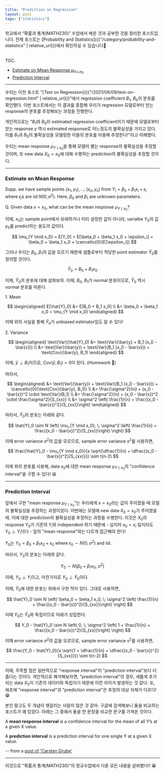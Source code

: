 ```yaml
---
title: "Prediction on Regression"
layout: post
tags: ["statistics"]
---
```


학교에서 “확률과 통계(MATH230)” 수업에서 배운 것과 공부한 것을 정리한 포스트입니다. 전체 포스트는 [Probability and Statistics]({{"/category/probability-and-statistics" | relative_url}})에서 확인하실 수 있습니다🎲

<br><span class="statement-title">TOC.</span><br>

- [Estimate on Mean Response $\mu_{Y\mid x_0}$](#estimate-on-mean-response)
- [Prediction Interval](#prediction-interval)

<hr/>

우리는 이전 포스트 "[Test on Regression]({{"/2021/06/09/test-on-regression.html" | relative_url}})"에서 regression coefficient $B_1$, $B_0$의 분포를 확인했다. 이번 포스트에서는 이 결과를 종합해 우리가 regression 모델로부터 얻는 response의 분포를 추정해보는 과정을 진행한다.

개인적으로는 "$B_1$와 $B_0$이 estimated regression coefficient이기 때문에 모델로부터 얻는 response $y$ 역시 estimated response로 어느정도의 불확실성을 가지고 있다. 이를 $B_1$과 $B_0$의 불확실성을 모델링한 이들의 분포를 이용해 추정한다!"라고 이해했다.

우리는 mean response $\mu_{Y\mid x_0}$을 통해 모델이 뱉는 response의 불확실성을 추정할 것이며, 또 new data $X_0 = x_0$에 대해 수행하는 prediction의 불확실성을 추정할 것이다.

<hr/>

### Estimate on Mean Response

Supp. we have sample points $(x_1, y_1), \dots, (x_n, y_n)$ from $Y_i = \beta_0 + \beta_1 x_i + \epsilon_i$ where $\epsilon_i$s are iid $N(0, \sigma^2)$. Here, $\beta_0$ and $\beta_1$ are unknown parameters.

Q. Given data $x=x_0$, what can be the mean response $\mu_{Y\mid x_0}$?

이때, $x_0$는 sample point에서 유래하거나 미리 설정한 값이 아니라, varialbe $Y_0$의 값 $y_0$를 predict하는 용도의 값이다.

$$
\mu_{Y \mid x_0} = E[Y_0] = E[\beta_0 + \beta_1 x_0 + \epsilon_i] = \beta_0 + \beta_1 x_0 + \cancelto{0}{E[\epsilon_i]}
$$

그러나 우리는 $\beta_0$, $\beta_1$의 값을 모르기 때문에 샘플로부터 적당한 point estimator $\hat{Y}_0$를 정의할 것이다.

$$
\hat{Y}_0 = B_0 + B_1 x_0
$$

이제, $\hat{Y}_0$의 분포에 대해 살펴보자. 이때, $B_0$, $B_1$가 normal 분포이므로, $\hat{Y}_0$ 역시 normal 분포를 따른다.

<div class="math-statement" markdown="1">

1\. Mean

$$
\begin{aligned}
E[\hat{Y}_0] 
&= E[B_0 + B_1 x_0] \\
&= \beta_0 + \beta_1 x_0 = \mu_{Y \mid x_0}
\end{aligned}
$$

이때 위의 사실을 통해 $\hat{Y}_0$가 unbiased estimator임도 알 수 있다!

</div>

<div class="math-statement" markdown="1">

2\. Variance

$$
\begin{aligned}
\text{Var}(\hat{Y}_0) 
&= \text{Var}(\bar{y} + B_1 (x_0 - \bar{x})) \\
&= \text{Var}(\bar{y}) + \text{Var}(B_1 (x_0 - \bar{x})) + \text{Cov}(\bar{y}, B_1)
\end{aligned}
$$

이때, $\bar{y} \perp B_1$이므로, $\text{Cov}(\bar{y}, B_1) = 0$이 된다. (Homework 🎈) 

따라서,

$$
\begin{aligned}
&= \text{Var}(\bar{y}) + \text{Var}(B_1 (x_0 - \bar{x})) + \cancelto{0}{\text{Cov}(\bar{y}, B_1)} \\
&= \frac{\sigma^2}{n} + (x_0 - \bar{x})^2 \cdot \text{Var}(B_1) \\
&= \frac{\sigma^2}{n} + (x_0 - \bar{x})^2 \cdot \frac{\sigma^2}{S_{xx}} \\
&= \sigma^2 \left( \frac{1}{n} + \frac{(x_0 - \bar{x})^2}{S_{xx}}\right)
\end{aligned}
$$

</div>

따라서, $\hat{Y}_0$의 분포는 아래와 같다.

$$
\hat{Y}_0 \sim N \left( \mu_{Y \mid x_0}, \; \sigma^2 \left( \frac{1}{n} + \frac{(x_0 - \bar{x})^2}{S_{xx}}\right) \right)
$$

이때 error variance $\sigma^2$의 값을 모르므로, sample error variance $s^2$를 사용하면,

$$
\frac{\hat{Y}_0 - \mu_{Y \mid x_0}}{s \sqrt{\dfrac{1}{n} + \dfrac{(x_0 - \bar{x})^2}{S_{xx}}}} \sim t(n-2)
$$

이에 위의 분포를 사용해, data $x_0$에 대한 mean response $\mu_{Y \mid x_0}$의 "confidence interval"을 구할 수 있다! 😆

<hr/>

### Prediction Interval

앞에서 구한 "mean response $\mu_{Y \mid x_0}$"는 우리에게 $x=x_0$라는 값이 주어졌을 때 모델의 불확실성을 추정하는 과정이었다. 이번에는 모델에 new data $X_0 = x_0$가 주어졌을 때, 이에 대한 prediction의 불확실성을 추정하는 과정을 수행한다. 이것은 $X_0$의 response $Y_0$가 기존의 $Y_i$와 independent 하기 때문에 - 심지어 $x_0 = x_i$ 일지라도 $Y_0 \perp Y_i$이다 - 앞의 "mean response"와는 다르게 접근해야 한다!

$Y_0$는 $Y_0 = \beta_0 + \beta_1 x_0 + \epsilon_0$ where $\epsilon_0 \sim N(0, \sigma^2)$ and iid.

따라서, $Y_0$의 분포는 아래와 같다.

$$
Y_0 \sim N(\beta_0 + \beta_1 x_0, \; \sigma^2)
$$

이때, $Y_0 \perp Y_i$이고, 마찬가지로 $Y_0 \perp \hat{Y}_0$이다.

이때, $\hat{Y}_0$에 대한 분포는 위에서 구한 적이 있다. 그대로 사용하면,

$$
\hat{Y}_0 \sim N \left( \beta_0 + \beta_1 x_0, \; \sigma^2 \left( \frac{1}{n} + \frac{(x_0 - \bar{x})^2}{S_{xx}}\right) \right)
$$

이때 $Y_0$는 $\hat{Y}_0$와 독립이므로 아래가 성립한다.

$$
Y_0 - \hat{Y}_0 \sim N \left( 0, \; \sigma^2 \left( 1 + \frac{1}{n} + \frac{(x_0 - \bar{x})^2}{S_{xx}}\right) \right)
$$

이때 error variance $\sigma^2$의 값을 모르므로, sample error variance $s^2$를 사용하면,

$$
\frac{Y_0 - \hat{Y}_0}{s \sqrt{1 + \dfrac{1}{n} + \dfrac{(x_0 - \bar{x})^2}{S_{xx}}}} \sim t(n-2)
$$

<hr/>

이때, 주목할 점은 일반적으로 "response interval"이 "prediction interval"보다 더 좁다는 것이다. 개인적으로 해석해보자면, "prediction interval"의 경우, 새롭게 추가되는 data $X_0$이 기존의 데이터와 독립이기 때문에 이런 차이가 발생하는 것 같다. 또, 애초에 "response interval"과 "prediction interval"은 추정의 대상 자체가 다르다! 😁

본인 말고도 두 개념이 헷갈리는 사람이 많은 것 같아. 구글에 검색해보니 둘을 비교하는 포스트가 꽤 있었다. 아래는 그 중에서 둘을 한 문장을 비교한 문구를 가져온 것이다.

<div class="statement" markdown="1">

A **mean response interval** is a confidence interval for the mean of all Y’s at a given X value. 

A **prediction interval** is a prediction interval for one single Y at a given X value.

-- from a [post of 'Carsten Grube'](https://dataz4s.com/statistics/mean-single-response-intervals/)

</div>

<hr/>

이것으로 "확률과 통계(MATH230)"의 정규수업에서 다룬 모든 내용을 살펴봤다!! 😁